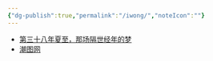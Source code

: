 ```yaml
---
{"dg-publish":true,"permalink":"/iwong/","noteIcon":""}
---
```


- [第三十八年夏至，那场隔世经年的梦](../古风古韵/第三十八年夏至，那场隔世经年的梦)
- [潮图网](../iwong的大杂烩/搞机大全/UserJSandCSS/潮图网)
